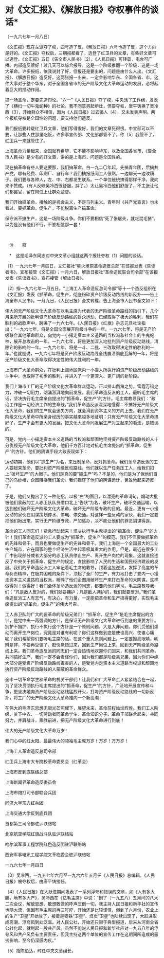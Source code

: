 # 对《文汇报》、《解放日报》夺权事件的谈话\*

（一九六七年一月八日）

《文汇报》现在左派夺了权，四号造了反，《解放日报》六号也造了反，这个方向是好的。《文汇报》夺权后，三期报都看了，选登了红卫兵的文章，有些好文章可以选登。《文汇报》五日《告全市人民书》〔2〕，《人民日报》可转载，电台可广播。内部造反很好！过几天可以综合报导，这是一个阶级推翻一个阶级，这是一场大革命。许多报纸，依我说封了好，但报还是要出的，问题是由什么人出。《文汇报》、《解放日报》造反好。这两张报一出来，一定会影响华东、全国各省、市。这件大事对于整个华东，对于全国各省市的无产阶级文化大革命运动的发展，必将起着巨大的推动作用。

搞一场革命，定要先造舆论。“六一”《人民日报》夺了权，中央派了工作组，发表了《横扫一切牛鬼蛇种》的社论。我不同意另起炉灶，但要夺权，唐平铸换了吴冷西〔3〕，开始群众不相信，因为《人民日报》过去骗人〔4〕，又未发表声明。两个报纸夺权是全国性的问题，要支持他们造反。

我们报纸要转载红卫兵文章，他们写得很好，我们的文章死得很。中宣部可以不要，让那些人住那里吃饭，许多事宣传部、文化部都管不了，你〔5〕我管不了，红卫兵一来就管住了。

上海革命力量起来，全国就有希望，它不能不影响华东，以及全国各省市，《告全市人民书》是少有的好文章，讲的是上海市，问题是全国性的。

现在搞革命有些人要这要那，我们搞革命，白一九二〇年起，先搞青年团，后搞共产党，哪有经费、印刷厂、自行车？我们搞报纸同工人很熟，一边聊天一边改稿子。我们要与各种人，左、中、右都发生联系。一个单位统统搞得那样干净，我向来不赞成。（有人反映吴冷西很舒服，胖了。）太让吴冷西他们舒服了，不主张让他们都罢官，留在岗位上让群众监督。

我们开始搞革命，接触的是机会主义，不是马列主义。青年时《共产党宣言》也未看过。要抓革命，促生产，不能脱离生产搞革命。

保守派不搞生产，这是一场阶级斗争。你们不要相信“死了张屠夫，就吃混毛猪”。以为是没有他们不行，不要相信那一套！

　　

　注　　释　

　\*　这是毛泽东同志对中央文革小组就这两个报社夺权〔1〕问题的谈话。

〔1〕一九六七年一月四日，文汇报社“星火燎原革命造反总部”在该报发表《告读者书》，宣布接管《文汇报》；一月六日，解放日报社“革命造反联合司令部”在该报发表《告读者书》，宣布接管《解放日报》。

〔2〕指一九六七年一月五日，“上海工人革命造反总司令部”等十一个造反组织在《文汇报》发表《抓革命，促生产，彻底粉碎资产阶级反动路线的新反扑——告上海全市人民书》。一月九日，《人民日报》全文转载，告上海全市人民书全文如下：

伟大的无产阶级文化大革命在以毛主席为代表的无产阶级革命路线的指引下，几个月来所开展的批判资产阶级反动路线的群众运动，已经取得了极大的胜利。我们在胜利的战歌声中，跨进了一九六七年。《人民日报》《红旗》杂志元旦社论指出：“一九六七年，将是全国全面展开阶级斗争的一年。一九六七年，将是无产阶级联合其他革命群众，向党内一小撮走资本主义道路的当权派和社会上的牛鬼蛇神，展开总攻击的一年。一九六七年，将是更加深入地批判资产阶级反动路线，清除它的影响的一年。一九六七年，将是一斗、二批、三改取得决定性的胜利的一年。”也就是说，一九六七年将是资产阶级反动路线全线崩溃彻底瓦解的一年，将是无产阶级文化大革命取得决定性的伟大胜利的一年。

上海市广大革命群众，在批判上海地区党内一小撮人所执行的资产阶级反动路线的斗争中，也取得了初步的胜利，并进入了一个更深入、更广阔的新阶段。

我们上海市工厂的无产阶级文化大革命群众运动，正以排山倒海之势，雷霆万钧之力，冲破一切阻力，汹涌澎湃地向前发展。我们革命造反派的工人，最听毛主席的话，坚决执行毛主席亲自提出的“抓革命，促生产”的方针。毛主席教导我们：“政治工作是一切经济工作的生命线。”我们革命造反派深深地懂得：不搞好无产阶级文化大革命，我们的生产就会迷失方向，就会滑到资本主义的方向上去。我们在无产阶级文化大革命中所亲身经历的事实越来越多地证明：只有无产阶级文化大革命搞好了，生产才会有更大的发展。把文化大革命同发展生产对立起来的看法，是错误的。

可是，党内一小撮走资本主义道路的当权派和顽固地坚持资产阶级反动路线的人十分仇视无产阶级文化大革命，他们千方百计地对抗毛主席提出的“抓革命，促生产”的方针。他们的阴谋手段大致表现如下：

运动初期，他们以“抓生产”为名，来压制革命，反对抓革命。我们革命造反派的工人要起来革命，要批判资产阶级反动路线，他们就以生产任务压工人，给我们扣上“破坏生产”的大帽子。他们是真的要“抓生产”吗？不是的，他们是为了保他们自己的乌纱帽，企图阻挠我们革命。我们戳穿了他们的阴谋诡计，勇敢地起来造反了。

于是，他们又抛出了另一种花招，以极“左”的面目，以漂亮的革命词句，煽动大批被他们蒙蔽的工人赤卫队队员借口北上“告状”为名，破坏生产，破坏交通运输，以达到他们破坏无产阶级文化大革命，破坏无产阶级专政的目的。最近，更有一小撮反动的家伙在阴谋策划停水、停电、停交通。对这样一些反动的家伙，我们一定要把他们揪出来，实行无产阶级专政，严加惩办，决不能让他们的罪恶阴谋得逞。

革命的工人同志们！紧急行动起来！坚决执行毛主席提出的“抓革命，促生产”的方针！我们革命造反派的工人要成为“抓革命，促生产”的模范。我们不但要做抓革命的先锋和骨干，而且也要做促生产的先锋和骨干。我们上海是一个全国最大的工业生产城市，它在国家的整个经济生活中起着极其重大的作用。但是，最近在很多工厂中出现部分或者大部分的赤卫队员停止生产、离开生产岗位的现象，这就直接违反了中央关于抓革命、促生产的规定，直接影响了人民的生活和国民经济建设的发展。我们的革命造反派工人牢记着毛主席的教导，顶着这股逆流，发挥了高度的革命负责精神，在极其困难的条件下，顶起了全厂的生产，有力地打击了党内一小撮走资本主义道路的当权派，粉碎了他们企图用破坏生产来打击革命的大阴谋。这样做得对！做得好！我们全体革命造反派的同志，都要向他们学习。毛主席教导我们：“凡是敌人反对的，我们就要拥护；凡是敌人拥护的，我们就要反对。”我们革命造反派工人有志气，有决心，有力量，一定能把革命和生产搞得更好，实现毛主席提出的“抓革命，促生产”的伟大号召。

工人赤卫队的广大的要革命的阶级兄弟们！“抓革命，促生产”是毛主席提出的方针，是党中央一再强调的方针，是保证无产阶级文化大革命进行到底的重要方针。拥护不拥护、执行不执行这个方针是一个原则问题，大是大非问题。你们受他们煽动而离开生产岗位，究竟是对谁有利呢？你们这样做到底是使谁高兴、使谁心痛呢？我们希望你们要听毛主席的话，在这个重大原则问题上，一定要擦亮眼睛，明辨是非，不要再受骗了，赶快觉悟过来，回到生产岗位上来，回到无产阶级革命路线上来。我们革命造反派的同志们一定会热情地欢迎你们回来，和我们共同革命，共同搞好生产，我们一定不会责怪你们，因为我们都是阶级亲兄弟，因为你们中绝大部分是受资产阶级反动路线毒害的人，是受党内走资本主义道路当权派和顽固地执行资产阶级反动路线的人蒙蔽的革命群众。

全市一切革命学生和革命的机关干部们！让我们和广大革命工人紧紧结合在一起，为了坚决贯彻执行毛主席提出的“抓革命，促生产”的方针，广泛地开展宣传和斗争，更坚决地向资产阶级反动路线猛烈开火，打垮资产阶级反动路线的一切新反扑，将工厂的无产阶级文化大革命推向一个新高潮！

在伟大的毛泽东思想无限光芒照耀下，展望未来，革命前程灿烂辉煌。我们工人阶级、贫下中农、一切劳动者同革命学生、革命知识分子、革命干部联合起来，共同努力，并肩战斗，乘胜前进，把无产阶级文化大革命进行到底！

伟大的无产阶级文化大革命万岁！

我们心中的红太阳、最最伟大的领袖毛主席万岁！万岁！万万岁！

上海工人革命造反总司令部　　　　　　　　

红卫兵上海市大专院校革命委员会（红革会）

上海市反到底联络总部　　　　　　　　　　

上海新闻界革命造反委员会　　　　　　　　

上海市炮打司令部联合兵团　　　　　　　　

同济大学东方红兵团　　　　　　　　　　　

上海交通大学反到底兵团　　　　　　　　　

首都第三司令部驻沪联络站　　　　　　　　

北京航空学院红旗战斗队驻沪联络站　　　　

哈尔滨军事工程学院红色造反团驻沪联络站　

西安军事电讯工程学院文革临委会驻沪联络站

一九六七年一月四日

〔3〕吴冷西，一九五七年六月至一九六六年五月任《人民日报》总编辑，《人民日报》被夺权后，由唐平铸接任。

〔4〕《人民日报》在大跃进期间发表了一系列浮夸和错误的文章，如《人有多大胆，地有多大产》，吴冷西在《忆毛主席》中说：“到了（一九五八）五月间的八大二次会议，解放思想、敢想敢做的呼声压倒一切。我主持人民日报和新华社的宣传也随大流，但因有毛主席的再三叮咛，开始还是比较谨慎，但到了六月份，农业上的生产“卫星”开始放了，接着是钢铁“卫星”、煤炭“卫星”也陆续出现了，大跃进形成高潮，浮夸风到处泛滥。对人民公社，开始还只限于典型报道，后来从河南全省公社化起，就刮起一股共产风。虽然不能说人民日报和新华社应对一九五八年的浮夸风和共产风负有主要责任，但我主持这两个单位的宣传工作在这期间所造成的恶劣影响，至今仍深感内疚。”

〔5〕指陈伯达，时任中央文革组长。
